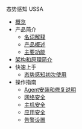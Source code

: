 <div class="sidebar_title"> 态势感知 USSA</div>

* [概览](/usa/README)
* 产品简介
    * [名词解释](/usa/concepts/name) 
    * [产品概述](/usa/concepts/overview)
    * [主要功能](/usa/concepts/function)
* [架构和原理简介](/usa/architecture)
* 快速上手
    * [态势感知初次使用](/usa/procedure/ipblock) 
* 操作指南
    * [Agent安装和修复说明](/usa/operation/agent)
    * [网络安全](/usa/operation/netsec)
    * [主机安全](/usa/operation/hostsec)
    * [应用安全](/usa/operation/websec)
    * [告警设置](/usa/operation/alert)

   
    
   
   
    
    
    
    
        
